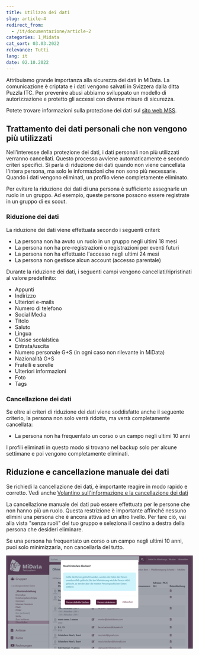 ```yaml
---
title: Utilizzo dei dati
slug: article-4
redirect_from:
  - /it/documentazione/article-2
categories: 1_Midata
cat_sort: 03.03.2022
relevance: Tutti
lang: it
date: 02.10.2022
---
```


Attribuiamo grande importanza alla sicurezza dei dati in MiData. La comunicazione è criptata e i dati vengono salvati in Svizzera dalla ditta Puzzla ITC. Per prevenire abusi abbiamo sviluppato un modello di autorizzazione e protetto gli accessi con diverse misure di sicurezza.

Potete trovare informazioni sulla protezione dei dati sul [sito web MSS](https://pfadi.swiss/it/associazione/protezione-dei-dati/).

## Trattamento dei dati personali che non vengono più utilizzati
Nell’interesse della protezione dei dati, i dati personali non più utilizzati verranno cancellati. Questo processo avviene automaticamente e secondo criteri specifici. Si parla di riduzione dei dati quando non viene cancellata l'intera persona, ma solo le informazioni che non sono più necessarie. Quando i dati vengono eliminati, un profilo viene completamente eliminato.

Per evitare la riduzione dei dati di una persona è sufficiente assegnarle un ruolo in un gruppo. Ad esempio, queste persone possono essere registrate in un gruppo di ex scout.

### Riduzione dei dati
La riduzione dei dati viene effettuata secondo i seguenti criteri:

- La persona non ha avuto un ruolo in un gruppo negli ultimi 18 mesi
- La persona non ha pre-registrazioni o registrazioni per eventi futuri
- La persona non ha effettuato l'accesso negli ultimi 24 mesi
- La persona non gestisce alcun account (accesso parentale)

Durante la riduzione dei dati, i seguenti campi vengono cancellati/ripristinati al valore predefinito:

- Appunti
- Indirizzo
- Ulteriori e-mails
- Numero di telefono
- Social Media
- Titolo
- Saluto
- Lingua
- Classe scolalstica
- Entrata/uscita
- Numero personale G+S (in ogni caso non rilevante in MiData)
- Nazionalità G+S
- Fratelli e sorelle
- Ulteriori informazioni
- Foto
- Tags

### Cancellazione dei dati
Se oltre ai criteri di riduzione dei dati viene soddisfatto anche il seguente criterio, la persona non solo verrà ridotta, ma verrà completamente cancellata:

- La persona non ha frequentato un corso o un campo negli ultimi 10 anni

I profili eliminati in questo modo si trovano nel backup solo per alcune settimane e poi vengono completamente eliminati.

## Riduzione e cancellazione manuale dei dati
Se richiedi la cancellazione dei dati, è importante reagire in modo rapido e corretto. Vedi anche [Volantino sull'informazione e la cancellazione dei dati](https://pfadi.swiss/it/pubblicazioni-downloads/downloads/detail/818/promemoria-richieste-dati/)

La cancellazione manuale dei dati può essere effettuata per le persone che non hanno più un ruolo. Questa restrizione è importante affinché nessuno elimini una persona che è ancora attiva ad un altro livello. Per fare ciò, vai alla vista "senza ruoli" del tuo gruppo e seleziona il cestino a destra della persona che desideri eliminare.

Se una persona ha frequentato un corso o un campo negli ultimi 10 anni, puoi solo minimizzarla, non cancellarla del tutto.

![Gruppo ex scout](/images/documentation/manual_deletion_de.png)